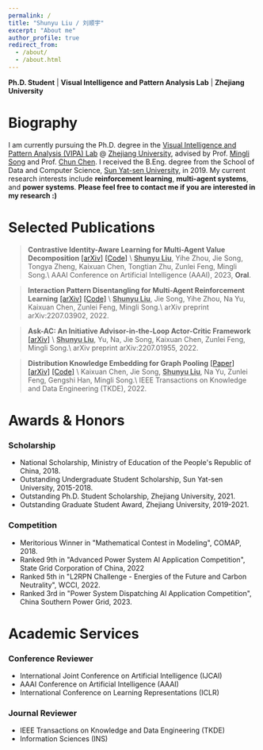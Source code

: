 ```yaml
---
permalink: /
title: "Shunyu Liu / 刘顺宇"
excerpt: "About me"
author_profile: true
redirect_from: 
  - /about/
  - /about.html
---
```


**Ph.D. Student** \| **Visual Intelligence and Pattern Analysis Lab** \| **Zhejiang University**

Biography
======

I am currently pursuing the Ph.D. degree in the [Visual Intelligence and Pattern Analysis (VIPA) Lab](https://www.vipazoo.cn/) @ [Zhejiang University](https://www.zju.edu.cn/english/), advised by Prof. [Mingli Song](https://person.zju.edu.cn/en/msong) and Prof. [Chun Chen](https://person.zju.edu.cn/en/0082004). I received the B.Eng. degree from the School of Data and Computer Science, [Sun Yat-sen University](https://www.sysu.edu.cn/sysuen/), in 2019. My current research interests include **reinforcement learning**, **multi-agent systems**, and **power systems**. **Please feel free to contact me if you are interested in my research :)**

Selected Publications
======

> **Contrastive Identity-Aware Learning for Multi-Agent Value Decomposition** [[arXiv]](https://arxiv.org/abs/2211.12712) [[Code]](https://github.com/liushunyu/CIA) \\
  > **<u>Shunyu Liu</u>**, Yihe Zhou, Jie Song, Tongya Zheng, Kaixuan Chen, Tongtian Zhu, Zunlei Feng, Mingli Song.\\
  > AAAI Conference on Artificial Intelligence (AAAI), 2023, **Oral**.

> **Interaction Pattern Disentangling for Multi-Agent Reinforcement Learning** [[arXiv]](https://arxiv.org/abs/2207.03902) [[Code]](https://github.com/liushunyu/OPT) \\
  > **<u>Shunyu Liu</u>**, Jie Song, Yihe Zhou, Na Yu, Kaixuan Chen, Zunlei Feng, Mingli Song.\\
  > arXiv preprint arXiv:2207.03902, 2022. 

> **Ask-AC: An Initiative Advisor-in-the-Loop Actor-Critic Framework** [[arXiv]](https://arxiv.org/abs/2207.01955) \\
  > **<u>Shunyu Liu</u>**, Yu, Na, Jie Song, Kaixuan Chen, Zunlei Feng, Mingli Song.\\
  > arXiv preprint arXiv:2207.01955, 2022.

> **Distribution Knowledge Embedding for Graph Pooling** [[Paper]](https://ieeexplore.ieee.org/abstract/document/9896198/) [[arXiv]](https://arxiv.org/abs/2109.14333) [[Code]](https://github.com/chenchkx/DKEPool) \\
  > Kaixuan Chen, Jie Song, **<u>Shunyu Liu</u>**, Na Yu, Zunlei Feng, Gengshi Han, Mingli Song.\\
  > IEEE Transactions on Knowledge and Data Engineering (TKDE), 2022. 

Awards & Honors
======

### Scholarship
  - National Scholarship, Ministry of Education of the People's Republic of China, 2018.
  - Outstanding Undergraduate Student Scholarship, Sun Yat-sen University, 2015-2018.
  - Outstanding Ph.D. Student Scholarship, Zhejiang University, 2021.
  - Outstanding Graduate Student Award, Zhejiang University, 2019-2021.

### Competition
  - Meritorious Winner in "Mathematical Contest in Modeling", COMAP, 2018.
  - Ranked 9th in "Advanced Power System AI Application Competition", State Grid Corporation of China, 2022
  - Ranked 5th in "L2RPN Challenge - Energies of the Future and Carbon Neutrality", WCCI, 2022.
  - Ranked 3rd in "Power System Dispatching AI Application Competition", China Southern Power Grid, 2023.


Academic Services
======

### Conference Reviewer
  - International Joint Conference on Artificial Intelligence (IJCAI)
  - AAAI Conference on Artificial Intelligence (AAAI)
  - International Conference on Learning Representations (ICLR)

### Journal Reviewer
  - IEEE Transactions on Knowledge and Data Engineering (TKDE)
  - Information Sciences (INS)